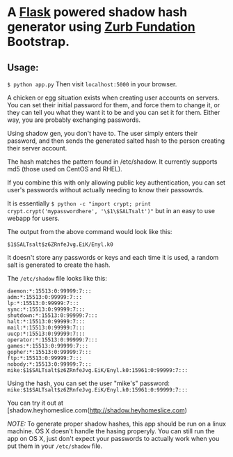 # A [Flask](http://flask.pocoo.org) powered shadow hash generator using [Zurb Fundation](http://foundation.zurb.com) Bootstrap.

## Usage:
`$ python app.py`
Then visit `localhost:5000` in your browser.

A chicken or egg situation exists when creating user accounts on servers.
You can set their initial password for them, and force them to change it, or 
they can tell you what they want it to be and you can set it for them. Either
way, you are probably exchanging passwords.

Using shadow gen, you don't have to. The user simply enters their password, and then sends the generated salted hash to the person creating their server account. 

The hash matches the pattern found in /etc/shadow. It currently supports md5 (those used on CentOS and RHEL).

If you combine this with only allowing public key authentication, you can set user's passwords without actually
needing to know their passowrds.

It is essentially `$ python -c "import crypt; print crypt.crypt('mypasswordhere', '\$1\$SALTsalt')"` but in an easy to
use webapp for users.

The output from the above command would look like this:

`$1$SALTsalt$z6ZRnfeJvg.EiK/Enyl.k0`

It doesn't store any passwords or keys and each time it is used, a random salt is generated to create the hash.

The `/etc/shadow` file looks like this:

    daemon:*:15513:0:99999:7:::
    adm:*:15513:0:99999:7:::
    lp:*:15513:0:99999:7:::
    sync:*:15513:0:99999:7:::
    shutdown:*:15513:0:99999:7:::
    halt:*:15513:0:99999:7:::
    mail:*:15513:0:99999:7:::
    uucp:*:15513:0:99999:7:::
    operator:*:15513:0:99999:7:::
    games:*:15513:0:99999:7:::
    gopher:*:15513:0:99999:7:::
    ftp:*:15513:0:99999:7:::
    nobody:*:15513:0:99999:7:::
    mike:$1$SALTsalt$z6ZRnfeJvg.EiK/Enyl.k0:15961:0:99999:7:::
    
Using the hash, you can set the user "mike's" password: `mike:$1$SALTsalt$z6ZRnfeJvg.EiK/Enyl.k0:15961:0:99999:7:::`

You can try it out at [shadow.heyhomeslice.com(http://shadow.heyhomeslice.com)

*NOTE:* To generate proper shadow hashes, this app should be run on a linux machine. OS X doesn't handle the hasing
properyly. You can still run the app on OS X, just don't expect your passwords to actually work when you put them in
your `/etc/shadow` file.

